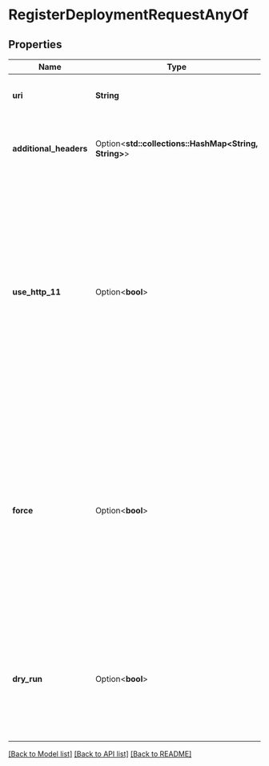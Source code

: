 # RegisterDeploymentRequestAnyOf

## Properties

Name | Type | Description | Notes
------------ | ------------- | ------------- | -------------
**uri** | **String** | Uri to use to discover/invoke the http deployment. | 
**additional_headers** | Option<**std::collections::HashMap<String, String>**> | Additional headers added to the discover/invoke requests to the deployment. | [optional]
**use_http_11** | Option<**bool**> | If `true`, discovery will be attempted using a client that defaults to HTTP1.1 instead of a prior-knowledge HTTP2 client. HTTP2 may still be used for TLS servers that advertise HTTP2 support via ALPN. HTTP1.1 deployments will only work in request-response mode. | [optional][default to false]
**force** | Option<**bool**> | If `true`, it will override, if existing, any deployment using the same `uri`. Beware that this can lead in-flight invocations to an unrecoverable error state.  By default, this is `true` but it might change in future to `false`.  See the [versioning documentation](https://docs.restate.dev/operate/versioning) for more information. | [optional][default to true]
**dry_run** | Option<**bool**> | If `true`, discovery will run but the deployment will not be registered. This is useful to see the impact of a new deployment before registering it. | [optional][default to false]

[[Back to Model list]](../README.md#documentation-for-models) [[Back to API list]](../README.md#documentation-for-api-endpoints) [[Back to README]](../README.md)


